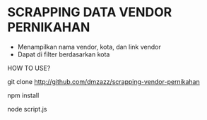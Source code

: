 # SCRAPPING DATA VENDOR PERNIKAHAN
- Menampilkan nama vendor, kota, dan link vendor
- Dapat di filter berdasarkan kota

HOW TO USE?

git clone http://github.com/dmzazz/scrapping-vendor-pernikahan

npm install

node script.js


